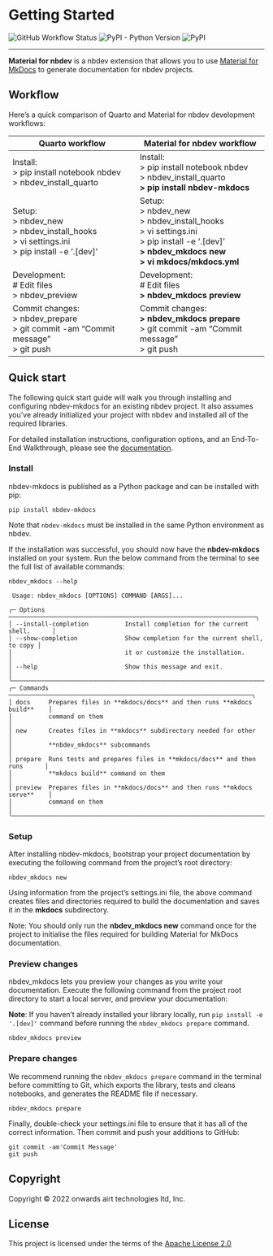Getting Started
================

<!-- WARNING: THIS FILE WAS AUTOGENERATED! DO NOT EDIT! -->

![GitHub Workflow
Status](https://img.shields.io/github/workflow/status/airtai/nbdev-mkdocs/CI?logo=GitHub.png)
![PyPI - Python
Version](https://img.shields.io/pypi/pyversions/nbdev-mkdocs.png)
![PyPI](https://img.shields.io/pypi/v/nbdev-mkdocs.png)

------------------------------------------------------------------------

**Material for nbdev** is a nbdev extension that allows you to use
[Material for MkDocs](https://squidfunk.github.io/mkdocs-material/) to
generate documentation for nbdev projects.

## Workflow

Here’s a quick comparison of Quarto and Material for nbdev development
workflows:

| **Quarto workflow**                                                                                    | **Material for nbdev workflow**                                                                                                                                  |
|--------------------------------------------------------------------------------------------------------|------------------------------------------------------------------------------------------------------------------------------------------------------------------|
| Install:<br>\> pip install notebook nbdev<br>\> nbdev_install_quarto                                   | Install:<br>\> pip install notebook nbdev<br>\> nbdev_install_quarto<br>**\> pip install nbdev-mkdocs**                                                          |
| Setup:<br>\> nbdev_new<br>\> nbdev_install_hooks<br>\> vi settings.ini<br>\> pip install -e ‘.\[dev\]’ | Setup:<br>\> nbdev_new<br>\> nbdev_install_hooks<br>\> vi settings.ini<br>\> pip install -e ‘.\[dev\]’<br>**\> nbdev_mkdocs new**<br>**\> vi mkdocs/mkdocs.yml** |
| Development:<br>\# Edit files<br>\> nbdev_preview                                                      | Development:<br>\# Edit files<br>**\> nbdev_mkdocs preview**<br>                                                                                                 |
| Commit changes:<br>\> nbdev_prepare<br>\> git commit -am “Commit message”<br>\> git push               | Commit changes:<br>**\> nbdev_mkdocs prepare**<br>\> git commit -am “Commit message”<br>\> git push                                                              |

## Quick start

The following quick start guide will walk you through installing and
configuring nbdev-mkdocs for an existing nbdev project. It also assumes
you’ve already initialized your project with nbdev and installed all of
the required libraries.

For detailed installation instructions, configuration options, and an
End-To-End Walkthrough, please see the
[documentation](https://nbdev-mkdocs.airt.ai/guides/Guide_01_End_To_End_Walkthrough/).

### Install

nbdev-mkdocs is published as a Python package and can be installed with
pip:

``` shell
pip install nbdev-mkdocs
```

Note that `nbdev-mkdocs` must be installed in the same Python
environment as nbdev.

If the installation was successful, you should now have the
**nbdev-mkdocs** installed on your system. Run the below command from
the terminal to see the full list of available commands:

``` shell
nbdev_mkdocs --help
```

                                                                                    
     Usage: nbdev_mkdocs [OPTIONS] COMMAND [ARGS]...                                
                                                                                    
    ╭─ Options ────────────────────────────────────────────────────────────────────╮
    │ --install-completion          Install completion for the current shell.      │
    │ --show-completion             Show completion for the current shell, to copy │
    │                               it or customize the installation.              │
    │ --help                        Show this message and exit.                    │
    ╰──────────────────────────────────────────────────────────────────────────────╯
    ╭─ Commands ───────────────────────────────────────────────────────────────────╮
    │ docs     Prepares files in **mkdocs/docs** and then runs **mkdocs build**    │
    │          command on them                                                     │
    │ new      Creates files in **mkdocs** subdirectory needed for other           │
    │          **nbdev_mkdocs** subcommands                                        │
    │ prepare  Runs tests and prepares files in **mkdocs/docs** and then runs      │
    │          **mkdocs build** command on them                                    │
    │ preview  Prepares files in **mkdocs/docs** and then runs **mkdocs serve**    │
    │          command on them                                                     │
    ╰──────────────────────────────────────────────────────────────────────────────╯

### Setup

After installing nbdev-mkdocs, bootstrap your project documentation by
executing the following command from the project’s root directory:

``` shell
nbdev_mkdocs new
```

Using information from the project’s settings.ini file, the above
command creates files and directories required to build the
documentation and saves it in the **mkdocs** subdirectory.

Note: You should only run the **nbdev_mkdocs new** command once for the
project to initialise the files required for building Material for
MkDocs documentation.

### Preview changes

nbdev_mkdocs lets you preview your changes as you write your
documentation. Execute the following command from the project root
directory to start a local server, and preview your documentation:

**Note**: If you haven’t already installed your library locally, run
`pip install -e '.[dev]'` command before running the
`nbdev_mkdocs prepare` command.

``` shell
nbdev_mkdocs preview
```

### Prepare changes

We recommend running the `nbdev_mkdocs prepare` command in the terminal
before committing to Git, which exports the library, tests and cleans
notebooks, and generates the README file if necessary.

``` shell
nbdev_mkdocs prepare
```

Finally, double-check your settings.ini file to ensure that it has all
of the correct information. Then commit and push your additions to
GitHub:

``` shell
git commit -am'Commit Message'
git push
```

## Copyright

Copyright © 2022 onwards airt technologies ltd, Inc.

## License

This project is licensed under the terms of the [Apache License
2.0](https://github.com/airtai/nbdev-mkdocs/blob/main/LICENSE)
